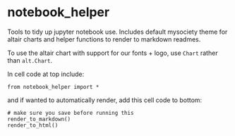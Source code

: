 # notebook_helper

Tools to tidy up jupyter notebook use.
Includes default mysociety theme for altair charts and helper functions to render to markdown readmes.

To use the altair chart with support for our fonts + logo, use `Chart` rather than `alt.Chart`.

In cell code at top include:

```
from notebook_helper import *
```

and if wanted to automatically render, add this cell code to bottom:

```
# make sure you save before running this
render_to_markdown()
render_to_html()
```
